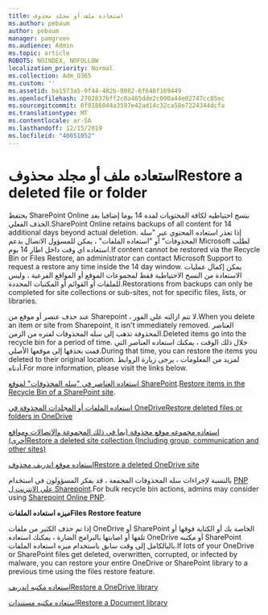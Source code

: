 ```yaml
---
title: استعاده ملف أو مجلد محذوف
ms.author: pebaum
author: pebaum
manager: pamgreen
ms.audience: Admin
ms.topic: article
ROBOTS: NOINDEX, NOFOLLOW
localization_priority: Normal
ms.collection: Adm_O365
ms.custom: ''
ms.assetid: ba1573a5-9f44-482b-8082-6f648f169449
ms.openlocfilehash: 2702837bff2c0a465dde2c090a44e02747cc85ec
ms.sourcegitcommit: 0f0186044a3597e42ad14c32ca58e7224344dcfa
ms.translationtype: MT
ms.contentlocale: ar-SA
ms.lasthandoff: 12/15/2019
ms.locfileid: "40051052"
---
```

# <a name="restore-a-deleted-file-or-folder"></a><span data-ttu-id="d0cf7-102">استعاده ملف أو مجلد محذوف</span><span class="sxs-lookup"><span data-stu-id="d0cf7-102">Restore a deleted file or folder</span></span>

<span data-ttu-id="d0cf7-103">يحتفظ SharePoint Online بنسخ احتياطيه لكافة المحتويات لمده 14 يوما إضافيا بعد الحذف الفعلي.</span><span class="sxs-lookup"><span data-stu-id="d0cf7-103">SharePoint Online retains backups of all content for 14 additional days beyond actual deletion.</span></span> <span data-ttu-id="d0cf7-104">إذا تعذر استعاده المحتوي عبر "سله المحذوفات" أو "استعاده الملفات" ، يمكن للمسؤول الاتصال بدعم Microsoft لطلب استعاده اي وقت داخل اطار 14 يوم.</span><span class="sxs-lookup"><span data-stu-id="d0cf7-104">If content cannot be restored via the Recycle Bin or Files Restore, an administrator can contact Microsoft Support to request a restore any time inside the 14 day window.</span></span> <span data-ttu-id="d0cf7-105">يمكن إكمال عمليات الاستعادة من النسخ الاحتياطية فقط لمجموعات الموقع أو المواقع الفرعية ، وليس للملفات أو القوائم أو المكتبات المحددة.</span><span class="sxs-lookup"><span data-stu-id="d0cf7-105">Restorations from backups can only be completed for site collections or sub-sites, not for specific files, lists, or libraries.</span></span>

<span data-ttu-id="d0cf7-106">عند حذف عنصر أو موقع من Sharepoint ، لا تتم ازالته علي الفور.</span><span class="sxs-lookup"><span data-stu-id="d0cf7-106">When you delete an item or site from Sharepoint, it isn't immediately removed.</span></span> <span data-ttu-id="d0cf7-107">العناصر المحذوفة تذهب إلى سله المحذوفات لفتره من الزمن.</span><span class="sxs-lookup"><span data-stu-id="d0cf7-107">Deleted items go into the recycle bin for a period of time.</span></span> <span data-ttu-id="d0cf7-108">خلال ذلك الوقت ، يمكنك استعاده العناصر التي قمت بحذفها إلى موقعها الأصلي.</span><span class="sxs-lookup"><span data-stu-id="d0cf7-108">During that time, you can restore the items you deleted to their original location.</span></span> <span data-ttu-id="d0cf7-109">لمزيد من المعلومات ، يرجى زيارة الروابط أدناه.</span><span class="sxs-lookup"><span data-stu-id="d0cf7-109">For more information, please visit the links below.</span></span>

<span data-ttu-id="d0cf7-110">[استعاده العناصر في "سله المحذوفات" لموقع SharePoint](https://support.office.com/article/restore-deleted-items-from-the-site-collection-recycle-bin-5fa924ee-16d7-487b-9a0a-021b9062d14b).</span><span class="sxs-lookup"><span data-stu-id="d0cf7-110">[Restore items in the Recycle Bin of a SharePoint site](https://support.office.com/article/restore-deleted-items-from-the-site-collection-recycle-bin-5fa924ee-16d7-487b-9a0a-021b9062d14b).</span></span>

[<span data-ttu-id="d0cf7-111">استعاده الملفات أو المجلدات المحذوفة في OneDrive</span><span class="sxs-lookup"><span data-stu-id="d0cf7-111">Restore deleted files or folders in OneDrive</span></span>](https://support.office.com/article/Restore-deleted-files-or-folders-in-OneDrive-949ada80-0026-4db3-a953-c99083e6a84f)

[<span data-ttu-id="d0cf7-112">استعاده مجموعه موقع محذوفة (بما في ذلك المجموعة والاتصالات ومواقع أخرى)</span><span class="sxs-lookup"><span data-stu-id="d0cf7-112">Restore a deleted site collection (Including group, communication and other sites)</span></span>](https://docs.microsoft.com/sharepoint/restore-deleted-site-collection)

[<span data-ttu-id="d0cf7-113">استعاده موقع اندريف محذوف</span><span class="sxs-lookup"><span data-stu-id="d0cf7-113">Restore a deleted OneDrive site</span></span>](https://docs.microsoft.com/onedrive/restore-deleted-onedrive)

<span data-ttu-id="d0cf7-114">بالنسبة لإجراءات سله المحذوفات المجمعة ، قد يفكر المسؤولون في استخدام [PNP علي الإنترنت ل Sharepoint](https://docs.microsoft.com/powershell/sharepoint/sharepoint-pnp/sharepoint-pnp-cmdlets?view=sharepoint-ps).</span><span class="sxs-lookup"><span data-stu-id="d0cf7-114">For bulk recycle bin actions, admins may consider using [Sharepoint Online PNP](https://docs.microsoft.com/powershell/sharepoint/sharepoint-pnp/sharepoint-pnp-cmdlets?view=sharepoint-ps).</span></span>

<span data-ttu-id="d0cf7-115">**ميزه استعاده الملفات**</span><span class="sxs-lookup"><span data-stu-id="d0cf7-115">**Files Restore feature**</span></span>

<span data-ttu-id="d0cf7-116">إذا تم حذف الكثير من ملفات OneDrive أو SharePoint الخاصة بك أو الكتابة فوقها أو تلفها أو اصابتها بالبرامج الضارة ، يمكنك استعاده OneDrive أو مكتبه SharePoint بالبالكامل إلى وقت سابق باستخدام ميزه استعاده الملفات.</span><span class="sxs-lookup"><span data-stu-id="d0cf7-116">If lots of your OneDrive or SharePoint files get deleted, overwritten, corrupted, or infected by malware, you can restore your entire OneDrive or SharePoint library to a previous time using the files restore feature.</span></span>

[<span data-ttu-id="d0cf7-117">استعاده مكتبه اندريف</span><span class="sxs-lookup"><span data-stu-id="d0cf7-117">Restore a OneDrive library</span></span>](https://support.office.com/article/restore-your-onedrive-fa231298-759d-41cf-bcd0-25ac53eb8a15)

[<span data-ttu-id="d0cf7-118">استعاده مكتبه مستندات</span><span class="sxs-lookup"><span data-stu-id="d0cf7-118">Restore a Document library</span></span>](https://support.office.com/article/restore-a-document-library-317791c3-8bd0-4dfd-8254-3ca90883d39a)

